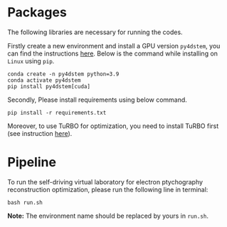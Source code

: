 # Packages

The following libraries are necessary for running the codes.

Firstly create a new environment and install a GPU version `py4dstem`, you can find the instructions [here](https://py4dstem.readthedocs.io/en/latest/installation.html). Below is the command while installing on `Linux` using `pip`.

```shell
conda create -n py4dstem python=3.9
conda activate py4dstem
pip install py4dstem[cuda]
```

Secondly, Please install requirements using below command.
```
pip install -r requirements.txt
```

Moreover, to use TuRBO for optimization, you need to install TuRBO first (see instruction [here](https://github.com/uber-research/TuRBO/)).

# Pipeline

To run the self-driving virtual laboratory for electron ptychography reconstruction optimization, please run the following line in terminal:

```shell
bash run.sh
```
**Note:** The environment name should be replaced by yours in `run.sh`.
